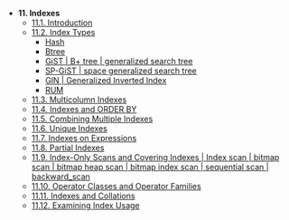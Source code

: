 - **11. Indexes**
   - [11.1. Introduction](introduction.sql)
   - [11.2. Index Types]()
      - [Hash]()
      - [Btree]()
      - [GiST | B+ tree | generalized search tree]()
      - [SP-GiST | space generalized search tree]()
      - [GIN | Generalized Inverted Index]()
      - [RUM]()
   - [11.3. Multicolumn Indexes](introduction.sql)
   - [11.4. Indexes and ORDER BY](introduction.sql)
   - [11.5. Combining Multiple Indexes](introduction.sql)
   - [11.6. Unique Indexes](introduction.sql)
   - [11.7. Indexes on Expressions](introduction.sql)
   - [11.8. Partial Indexes](introduction.sql)
   - [11.9. Index-Only Scans and Covering Indexes | Index scan | bitmap scan | bitmap heap scan | bitmap index scan | sequential scan | backward_scan](introduction.sql)
   - [11.10. Operator Classes and Operator Families]()
   - [11.11. Indexes and Collations](introduction.sql)
   - [11.12. Examining Index Usage](introduction.sql)
